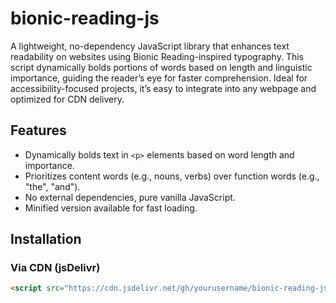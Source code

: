 # bionic-reading-js

A lightweight, no-dependency JavaScript library that enhances text readability on websites using Bionic Reading-inspired typography. This script dynamically bolds portions of words based on length and linguistic importance, guiding the reader’s eye for faster comprehension. Ideal for accessibility-focused projects, it’s easy to integrate into any webpage and optimized for CDN delivery.

## Features
- Dynamically bolds text in `<p>` elements based on word length and importance.
- Prioritizes content words (e.g., nouns, verbs) over function words (e.g., "the", "and").
- No external dependencies, pure vanilla JavaScript.
- Minified version available for fast loading.

## Installation
### Via CDN (jsDelivr)
```html
<script src="https://cdn.jsdelivr.net/gh/yourusername/bionic-reading-js@1.0.0/bionic-reading-v3.min.js"></script>
